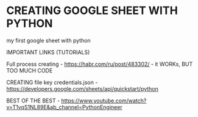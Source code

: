 # CREATING GOOGLE SHEET WITH PYTHON

my first google sheet with python

IMPORTANT LINKS (TUTORIALS)

Full process creating - https://habr.com/ru/post/483302/ - it WORKs, BUT TOO MUCH CODE

CREATING file key credentials.json - https://developers.google.com/sheets/api/quickstart/python

BEST OF THE BEST - https://www.youtube.com/watch?v=T1vqS1NL89E&ab_channel=PythonEngineer

